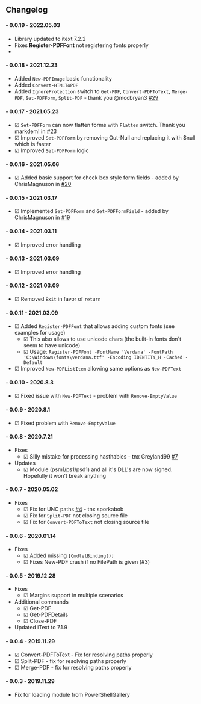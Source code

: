 ﻿## Changelog

#### - 0.0.19 - 2022.05.03
  - Library updated to itext 7.2.2
  - Fixes **Register-PDFFont** not registering fonts properly
  -
#### - 0.0.18 - 2021.12.23
  - Added `New-PDFImage` basic functionality
  - Added `Convert-HTMLToPDF`
  - Added `IgnoreProtection` switch to `Get-PDF`, `Convert-PDFToText`, `Merge-PDF`, `Set-PDFForm`, `Split-PDF` - thank you @mccbryan3 [#29](https://github.com/EvotecIT/PSWritePDF/pull/29)

#### - 0.0.17 - 2021.05.23
  - ☑ `Set-PDFForm` can now flatten forms with `Flatten` switch. Thank you markdem! in [#23](https://github.com/EvotecIT/PSWritePDF/pull/23)
  - ☑ Improved `Set-PDFForm` by removing Out-Null and replacing it with $null which is faster
  - ☑ Improved `Set-PDFForm` logic
#### - 0.0.16 - 2021.05.06
  - ☑ Added basic support for check box style form fields - added by ChrisMagnuson in [#20](https://github.com/EvotecIT/PSWritePDF/pull/20)
#### - 0.0.15 - 2021.03.17
  - ☑ Implemented `Set-PDFForm` and `Get-PDFFormField` - added by ChrisMagnuson in [#19](https://github.com/EvotecIT/PSWritePDF/pull/19)
#### - 0.0.14 - 2021.03.11
  - ☑ Improved error handling
#### - 0.0.13 - 2021.03.09
  - ☑ Improved error handling
#### - 0.0.12 - 2021.03.09
  - ☑ Removed `Exit` in favor of `return`
#### - 0.0.11 - 2021.03.09
  - ☑ Added `Register-PDFFont` that allows adding custom fonts (see examples for usage)
    - ☑ This also allows to use unicode chars (the built-in fonts don't seem to have unicode)
    - ☑ Usage: `Register-PDFFont -FontName 'Verdana' -FontPath 'C:\Windows\fonts\verdana.ttf' -Encoding IDENTITY_H -Cached -Default`
  - ☑ Improved `New-PDFListItem` allowing same options as `New-PDFText`
#### - 0.0.10 - 2020.8.3
  - ☑ Fixed issue with `New-PDFText` - problem with `Remove-EmptyValue`
#### - 0.0.9 - 2020.8.1
  - ☑ Fixed problem with `Remove-EmptyValue`
#### - 0.0.8 - 2020.7.21
  - Fixes
    - ☑ Silly mistake for processing hasthables - tnx Greyland99 [#7](https://github.com/EvotecIT/PSWritePDF/issues/7)
  - Updates
    - ☑ Module (psm1/ps1/psd1) and all it's DLL's are now signed. Hopefully it won't break anything

#### - 0.0.7 - 2020.05.02
  - Fixes
    - ☑ Fix for UNC paths [#4](https://github.com/EvotecIT/PSWritePDF/issues/4) - tnx sporkabob
    - ☑ Fix for `Split-PDF` not closing source file
    - ☑ Fix for `Convert-PDFToText` not closing source file

#### - 0.0.6 - 2020.01.14
  - Fixes
    - ☑ Added missing `[CmdletBinding()]`
    - ☑ Fixes New-PDF crash if no FilePath is given (#3)

#### - 0.0.5 - 2019.12.28
  - Fixes
    - ☑ Margins support in multiple scenarios
  - Additional commands
    - ☑ Get-PDF
    - ☑ Get-PDFDetails
    - ☑ Close-PDF
  - Updated iText to 7.1.9

#### - 0.0.4 - 2019.11.29
  - ☑ Convert-PDFToText - Fix for resolving paths properly
  - ☑ Split-PDF - fix for resolving paths properly
  - ☑ Merge-PDF - fix for resolving paths properly
#### - 0.0.3 - 2019.11.29
  - Fix for loading module from PowerShellGallery
